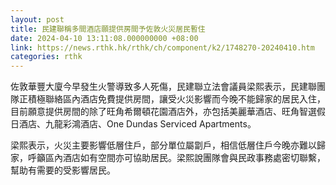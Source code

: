 ```yaml
---
layout: post
title: 民建聯稱多間酒店願提供房間予佐敦火災居民暫住
date: 2024-04-10 13:11:08.000000000 +08:00
link: https://news.rthk.hk/rthk/ch/component/k2/1748270-20240410.htm
categories: rthk
---
```


佐敦華豐大廈今早發生火警導致多人死傷，民建聯立法會議員梁熙表示，民建聯團隊正積極聯絡區內酒店免費提供房間，讓受火災影響而今晚不能歸家的居民入住，目前願意提供房間的除了旺角希爾頓花園酒店外，亦包括美麗華酒店、旺角智選假日酒店、九龍彩鴻酒店、One Dundas Serviced Apartments。

梁熙表示，火災主要影響低層住戶，部分單位屬劏戶，相信低層住戶今晚亦難以歸家，呼籲區內酒店如有空間亦可協助居民。梁熙說團隊會與民政事務處密切聯繫，幫助有需要的受影響居民。
